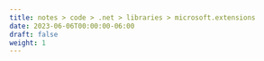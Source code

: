 ```yaml
---
title: notes > code > .net > libraries > microsoft.extensions
date: 2023-06-06T00:00:00-06:00
draft: false
weight: 1
---
```

